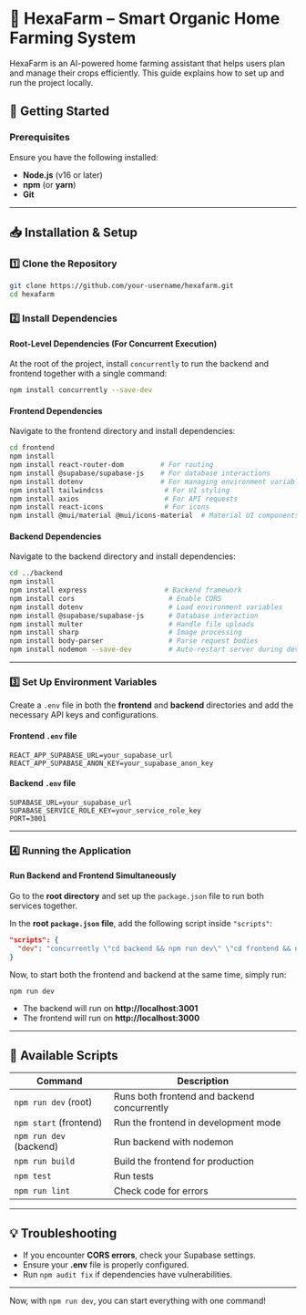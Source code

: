 # 🌱 HexaFarm – Smart Organic Home Farming System  

HexaFarm is an AI-powered home farming assistant that helps users plan and manage their crops efficiently. This guide explains how to set up and run the project locally.  

## 🚀 Getting Started  

### **Prerequisites**  
Ensure you have the following installed:  
- **Node.js** (v16 or later)  
- **npm** (or **yarn**)  
- **Git**  

---

## 📥 **Installation & Setup**  

### **1️⃣ Clone the Repository**  
```bash
git clone https://github.com/your-username/hexafarm.git
cd hexafarm
```  

### **2️⃣ Install Dependencies**  

#### **Root-Level Dependencies (For Concurrent Execution)**  
At the root of the project, install `concurrently` to run the backend and frontend together with a single command:  
```bash
npm install concurrently --save-dev
```  

#### **Frontend Dependencies**  
Navigate to the frontend directory and install dependencies:  
```bash
cd frontend
npm install
npm install react-router-dom         # For routing  
npm install @supabase/supabase-js    # For database interactions  
npm install dotenv                   # For managing environment variables  
npm install tailwindcss               # For UI styling  
npm install axios                     # For API requests  
npm install react-icons               # For icons  
npm install @mui/material @mui/icons-material  # Material UI components  
```  

#### **Backend Dependencies**  
Navigate to the backend directory and install dependencies:  
```bash
cd ../backend
npm install
npm install express                   # Backend framework  
npm install cors                       # Enable CORS  
npm install dotenv                     # Load environment variables  
npm install @supabase/supabase-js      # Database interaction  
npm install multer                     # Handle file uploads  
npm install sharp                      # Image processing  
npm install body-parser                # Parse request bodies  
npm install nodemon --save-dev         # Auto-restart server during development  
```  

---

### **3️⃣ Set Up Environment Variables**  
Create a `.env` file in both the **frontend** and **backend** directories and add the necessary API keys and configurations.  

#### **Frontend `.env` file**  
```env
REACT_APP_SUPABASE_URL=your_supabase_url
REACT_APP_SUPABASE_ANON_KEY=your_supabase_anon_key
```  

#### **Backend `.env` file**  
```env
SUPABASE_URL=your_supabase_url
SUPABASE_SERVICE_ROLE_KEY=your_service_role_key
PORT=3001
```  

---

### **4️⃣ Running the Application**  

#### **Run Backend and Frontend Simultaneously**  
Go to the **root directory** and set up the `package.json` file to run both services together.  

In the **root `package.json` file**, add the following script inside `"scripts"`:  
```json
"scripts": {
  "dev": "concurrently \"cd backend && npm run dev\" \"cd frontend && npm start\""
}
```  

Now, to start both the frontend and backend at the same time, simply run:  
```bash
npm run dev
```  

- The backend will run on **http://localhost:3001**  
- The frontend will run on **http://localhost:3000**  

---


## 🔧 **Available Scripts**  

| Command                  | Description |
|--------------------------|-------------|
| `npm run dev` (root)     | Runs both frontend and backend concurrently |
| `npm start` (frontend)   | Run the frontend in development mode |
| `npm run dev` (backend)  | Run backend with nodemon |
| `npm run build`          | Build the frontend for production |
| `npm test`               | Run tests |
| `npm run lint`           | Check code for errors |  

---

## 💡 **Troubleshooting**  
- If you encounter **CORS errors**, check your Supabase settings.  
- Ensure your **.env** file is properly configured.  
- Run `npm audit fix` if dependencies have vulnerabilities.  
 

---

Now, with `npm run dev`, you can start everything with one command!
